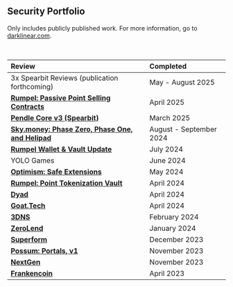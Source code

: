 ## Security Portfolio

Only includes publicly published work. For more information, go to [darklinear.com](https://darklinear.com).

<br>


<center>

| Review   | Completed      |
| :-------- | :----------    |
| 3x Spearbit Reviews (publication forthcoming) | May - August 2025
| [**Rumpel: Passive Point Selling Contracts**](https://github.com/Darklinear-Solutions/portfolio/blob/main/reports/Rumpel-Autoseller-Darklinear-Security-Review.pdf) | April 2025
| [**Pendle Core v3 (Spearbit)**](https://github.com/Darklinear-Solutions/portfolio/blob/main/reports/Pendle-Spearbit-Security-Review-August-2025.pdf) | March 2025
| [**Sky.money: Phase Zero, Phase One, and Helipad**](https://github.com/Darklinear-Solutions/portfolio/blob/main/reports/Sky-Darklinear-Security-Review-Public.pdf) | August - September 2024 |
| [**Rumpel Wallet & Vault Update**](https://github.com/Darklinear-Solutions/portfolio/blob/main/reports/Rumpel-Wallet-Darklinear-Security-Review.pdf) | July 2024 |
| YOLO Games | June 2024 |
| [**Optimism: Safe Extensions**](https://github.com/Darklinear-Solutions/portfolio/blob/main/reports/Optimism-Safe-Extensions-Darklinear-Security-Review.pdf) | May 2024 |
| [**Rumpel: Point Tokenization Vault**](https://github.com/Darklinear-Solutions/portfolio/blob/main/reports/Rumpel-Darklinear-Security-Review.pdf) | April 2024 |
| [**Dyad**](https://github.com/Darklinear-Solutions/portfolio/blob/main/reports/Dyad-Darklinear-Security-Review.pdf) | April 2024 |
| [**Goat.Tech**](https://github.com/Darklinear-Solutions/portfolio/blob/main/reports/Goat.Tech-Darklinear-Security-Review.pdf) | April 2024 |
| [**3DNS**](https://github.com/Darklinear-Solutions/portfolio/blob/main/reports/3DNS-Darklinear-Security-Review.pdf) | February 2024 |
| [**ZeroLend**](https://github.com/Darklinear-Solutions/portfolio/blob/main/reports/ZeroLend-Darklinear-Security-Review.pdf) | January 2024 |
| [**Superform**](https://github.com/Darklinear-Solutions/portfolio/blob/main/reports/Superform-Darklinear-Security-Review.pdf)  | December 2023  |
| [**Possum: Portals, v1**](https://github.com/Darklinear-Solutions/portfolio/blob/main/reports/Possum-V1-Darklinear-Security-Review.pdf) | November 2023 |
| [**NextGen**](https://github.com/Darklinear-Solutions/portfolio/blob/main/reports/NextGen-Darklinear-Security-Review.pdf) | November 2023 |
| [**Frankencoin**](https://github.com/Darklinear-Solutions/portfolio/blob/main/reports/Frankencoin-Darklinear-Security-Review.pdf) | April 2023 |

</center>
